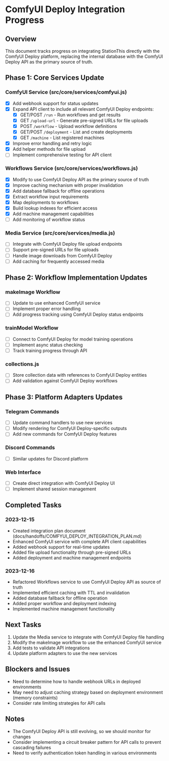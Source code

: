 # ComfyUI Deploy Integration Progress

## Overview
This document tracks progress on integrating StationThis directly with the ComfyUI Deploy platform, replacing the internal database with the ComfyUI Deploy API as the primary source of truth.

## Phase 1: Core Services Update

### ComfyUI Service (src/core/services/comfyui.js)
- [x] Add webhook support for status updates
- [x] Expand API client to include all relevant ComfyUI Deploy endpoints:
  - [x] GET/POST `/run` - Run workflows and get results
  - [x] GET `/upload-url` - Generate pre-signed URLs for file uploads
  - [x] POST `/workflow` - Upload workflow definitions
  - [x] GET/POST `/deployment` - List and create deployments
  - [x] GET `/machine` - List registered machines
- [x] Improve error handling and retry logic
- [x] Add helper methods for file upload
- [ ] Implement comprehensive testing for API client

### Workflows Service (src/core/services/workflows.js)
- [x] Modify to use ComfyUI Deploy API as the primary source of truth
- [x] Improve caching mechanism with proper invalidation
- [x] Add database fallback for offline operations
- [x] Extract workflow input requirements
- [x] Map deployments to workflows
- [x] Build lookup indexes for efficient access
- [x] Add machine management capabilities
- [ ] Add monitoring of workflow status

### Media Service (src/core/services/media.js)
- [ ] Integrate with ComfyUI Deploy file upload endpoints
- [ ] Support pre-signed URLs for file uploads
- [ ] Handle image downloads from ComfyUI Deploy
- [ ] Add caching for frequently accessed media

## Phase 2: Workflow Implementation Updates

### makeImage Workflow
- [ ] Update to use enhanced ComfyUI service
- [ ] Implement proper error handling
- [ ] Add progress tracking using ComfyUI Deploy status endpoints

### trainModel Workflow
- [ ] Connect to ComfyUI Deploy for model training operations
- [ ] Implement async status checking
- [ ] Track training progress through API

### collections.js
- [ ] Store collection data with references to ComfyUI Deploy entities
- [ ] Add validation against ComfyUI Deploy workflows

## Phase 3: Platform Adapters Updates

### Telegram Commands
- [ ] Update command handlers to use new services
- [ ] Modify rendering for ComfyUI Deploy-specific outputs
- [ ] Add new commands for ComfyUI Deploy features

### Discord Commands
- [ ] Similar updates for Discord platform

### Web Interface
- [ ] Create direct integration with ComfyUI Deploy UI
- [ ] Implement shared session management

## Completed Tasks

### 2023-12-15
- Created integration plan document (docs/handoffs/COMFYUI_DEPLOY_INTEGRATION_PLAN.md)
- Enhanced ComfyUI service with complete API client capabilities
- Added webhook support for real-time updates
- Added file upload functionality through pre-signed URLs
- Added deployment and machine management endpoints

### 2023-12-16
- Refactored Workflows service to use ComfyUI Deploy API as source of truth
- Implemented efficient caching with TTL and invalidation
- Added database fallback for offline operation
- Added proper workflow and deployment indexing
- Implemented machine management functionality

## Next Tasks

1. Update the Media service to integrate with ComfyUI Deploy file handling
2. Modify the makeImage workflow to use the enhanced ComfyUI service
3. Add tests to validate API integrations
4. Update platform adapters to use the new services

## Blockers and Issues

- Need to determine how to handle webhook URLs in deployed environments
- May need to adjust caching strategy based on deployment environment (memory constraints)
- Consider rate limiting strategies for API calls

## Notes

- The ComfyUI Deploy API is still evolving, so we should monitor for changes
- Consider implementing a circuit breaker pattern for API calls to prevent cascading failures
- Need to verify authentication token handling in various environments 